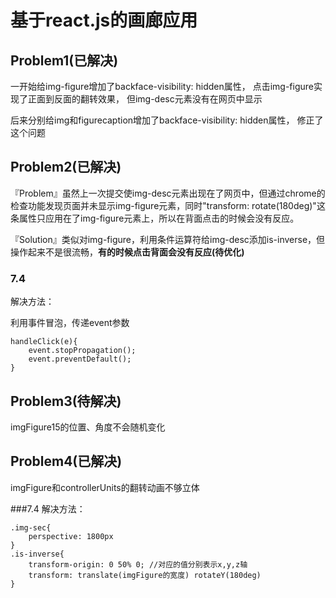 # 基于react.js的画廊应用
## Problem1(已解决)
一开始给img-figure增加了backface-visibility: hidden属性，
点击img-figure实现了正面到反面的翻转效果，
但img-desc元素没有在网页中显示

后来分别给img和figurecaption增加了backface-visibility: hidden属性，
修正了这个问题

## Problem2(已解决)

『Problem』虽然上一次提交使img-desc元素出现在了网页中，但通过chrome的检查功能发现页面并未显示img-figure元素，同时"transform: rotate(180deg)"这条属性只应用在了img-figure元素上，所以在背面点击的时候会没有反应。

『Solution』类似对img-figure，利用条件运算符给img-desc添加is-inverse，但操作起来不是很流畅，**有的时候点击背面会没有反应(待优化)**

### 7.4
解决方法：

利用事件冒泡，传递event参数

```
handleClick(e){
	event.stopPropagation();
	event.preventDefault();
}
```


## Problem3(待解决)

imgFigure15的位置、角度不会随机变化

## Problem4(已解决)
imgFigure和controllerUnits的翻转动画不够立体

###7.4
解决方法：

```
.img-sec{
	perspective: 1800px
}
.is-inverse{
	transform-origin: 0 50% 0; //对应的值分别表示x,y,z轴
	transform: translate(imgFigure的宽度) rotateY(180deg)
}

